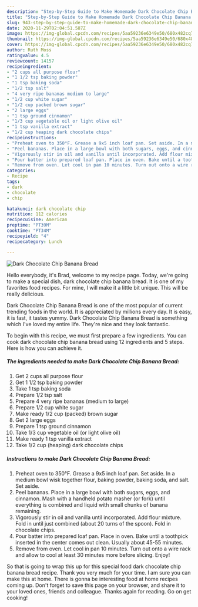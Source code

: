 ```yaml
---
description: "Step-by-Step Guide to Make Homemade Dark Chocolate Chip Banana Bread"
title: "Step-by-Step Guide to Make Homemade Dark Chocolate Chip Banana Bread"
slug: 943-step-by-step-guide-to-make-homemade-dark-chocolate-chip-banana-bread
date: 2020-11-29T02:04:51.587Z
image: https://img-global.cpcdn.com/recipes/5aa59236e6349e50/680x482cq70/dark-chocolate-chip-banana-bread-recipe-main-photo.jpg
thumbnail: https://img-global.cpcdn.com/recipes/5aa59236e6349e50/680x482cq70/dark-chocolate-chip-banana-bread-recipe-main-photo.jpg
cover: https://img-global.cpcdn.com/recipes/5aa59236e6349e50/680x482cq70/dark-chocolate-chip-banana-bread-recipe-main-photo.jpg
author: Ruth Moss
ratingvalue: 4.5
reviewcount: 14157
recipeingredient:
- "2 cups all purpose flour"
- "1 1/2 tsp baking powder"
- "1 tsp baking soda"
- "1/2 tsp salt"
- "4 very ripe bananas medium to large"
- "1/2 cup white sugar"
- "1/2 cup packed brown sugar"
- "2 large eggs"
- "1 tsp ground cinnamon"
- "1/3 cup vegetable oil or light olive oil"
- "1 tsp vanilla extract"
- "1/2 cup heaping dark chocolate chips"
recipeinstructions:
- "Preheat oven to 350°F. Grease a 9x5 inch loaf pan. Set aside. In a medium bowl wisk together flour, baking powder, baking soda, and salt. Set aside."
- "Peel bananas. Place in a large bowl with both sugars, eggs, and cinnamon. Mash with a handheld potato masher (or fork) until everything is combined and liquid with small chunks of banana remaining."
- "Vigorously stir in oil and vanilla until incorporated. Add flour mixture. Fold in until just combined (about 20 turns of the spoon). Fold in chocolate chips."
- "Pour batter into prepared loaf pan. Place in oven. Bake until a toothpick inserted in the center comes out clean. Usually about 45-55 minutes."
- "Remove from oven. Let cool in pan 10 minutes. Turn out onto a wire rack and allow to cool at least 30 minutes more before slicing. Enjoy!"
categories:
- Recipe
tags:
- dark
- chocolate
- chip

katakunci: dark chocolate chip 
nutrition: 112 calories
recipecuisine: American
preptime: "PT39M"
cooktime: "PT34M"
recipeyield: "4"
recipecategory: Lunch

---
```



![Dark Chocolate Chip Banana Bread](https://img-global.cpcdn.com/recipes/5aa59236e6349e50/680x482cq70/dark-chocolate-chip-banana-bread-recipe-main-photo.jpg)

Hello everybody, it's Brad, welcome to my recipe page. Today, we're going to make a special dish, dark chocolate chip banana bread. It is one of my favorites food recipes. For mine, I will make it a little bit unique. This will be really delicious.



Dark Chocolate Chip Banana Bread is one of the most popular of current trending foods in the world. It is appreciated by millions every day. It is easy, it is fast, it tastes yummy. Dark Chocolate Chip Banana Bread is something which I've loved my entire life. They're nice and they look fantastic.


To begin with this recipe, we must first prepare a few ingredients. You can cook dark chocolate chip banana bread using 12 ingredients and 5 steps. Here is how you can achieve it.

<!--inarticleads1-->

##### The ingredients needed to make Dark Chocolate Chip Banana Bread:

1. Get 2 cups all purpose flour
1. Get 1 1/2 tsp baking powder
1. Take 1 tsp baking soda
1. Prepare 1/2 tsp salt
1. Prepare 4 very ripe bananas (medium to large)
1. Prepare 1/2 cup white sugar
1. Make ready 1/2 cup (packed) brown sugar
1. Get 2 large eggs
1. Prepare 1 tsp ground cinnamon
1. Take 1/3 cup vegetable oil (or light olive oil)
1. Make ready 1 tsp vanilla extract
1. Take 1/2 cup (heaping) dark chocolate chips




<!--inarticleads2-->

##### Instructions to make Dark Chocolate Chip Banana Bread:

1. Preheat oven to 350°F. Grease a 9x5 inch loaf pan. Set aside. In a medium bowl wisk together flour, baking powder, baking soda, and salt. Set aside.
1. Peel bananas. Place in a large bowl with both sugars, eggs, and cinnamon. Mash with a handheld potato masher (or fork) until everything is combined and liquid with small chunks of banana remaining.
1. Vigorously stir in oil and vanilla until incorporated. Add flour mixture. Fold in until just combined (about 20 turns of the spoon). Fold in chocolate chips.
1. Pour batter into prepared loaf pan. Place in oven. Bake until a toothpick inserted in the center comes out clean. Usually about 45-55 minutes.
1. Remove from oven. Let cool in pan 10 minutes. Turn out onto a wire rack and allow to cool at least 30 minutes more before slicing. Enjoy!




So that is going to wrap this up for this special food dark chocolate chip banana bread recipe. Thank you very much for your time. I am sure you can make this at home. There is gonna be interesting food at home recipes coming up. Don't forget to save this page on your browser, and share it to your loved ones, friends and colleague. Thanks again for reading. Go on get cooking!
